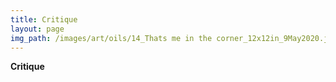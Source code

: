 ```yaml
---
title: Critique
layout: page
img_path: /images/art/oils/14_Thats me in the corner_12x12in_9May2020.jpg
---
```


**Critique**
